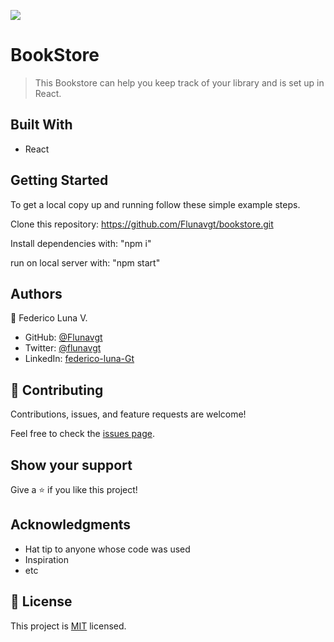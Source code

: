 ![](https://img.shields.io/badge/Microverse-blueviolet)

# BookStore

> This Bookstore can help you keep track of your library and is set up in React.


## Built With

- React


## Getting Started


To get a local copy up and running follow these simple example steps.

Clone this repository: https://github.com/Flunavgt/bookstore.git

Install dependencies with: "npm i"

run on local server with: "npm start"



## Authors

👤 Federico Luna V.

- GitHub: [@Flunavgt](https://github.com/Flunavgt)
- Twitter: [@flunavgt](https://twitter.com/flunavgt)
- LinkedIn: [federico-luna-Gt](https://linkedin.com/in/federico-luna-Gt)



## 🤝 Contributing

Contributions, issues, and feature requests are welcome!

Feel free to check the [issues page](../../issues/).

## Show your support

Give a ⭐️ if you like this project!

## Acknowledgments

- Hat tip to anyone whose code was used
- Inspiration
- etc

## 📝 License

This project is [MIT](./LICENSE) licensed.
